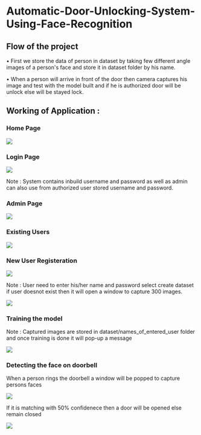 # Automatic-Door-Unlocking-System-Using-Face-Recognition

## Flow of the project
• First we store the data of person in dataset by taking few different angle images of a person's face and store it in dataset folder by his name.

• When a person will arrive in front of the door then camera captures his image and test with the model built and if he is authorized door will be unlock else will be stayed lock.

## Working of Application :

### Home Page

![](Photos/HomePage.png)

### Login Page

![](Photos/LoginPage.png)

Note : System contains inbuild username and password as well as admin can also use from authorized user stored username and password.

### Admin Page

![](Photos/AdminPage.png)

### Existing Users

![](Photos/UserList.png)


### New User Registeration

![](Photos/CreatDataset.png)

Note : User need to enter his/her name and password select create dataset if user doesnot exist then it will open a window to capture 300 images.

![](Photos/CreateDataset.png)

### Training the model

Note : Captured images are stored in dataset/names_of_entered_user folder and once training is done it will pop-up a message

![](Photos/TrainingModel.png)

### Detecting the face on doorbell

When a person rings the doorbell a window will be popped to capture persons faces

![](Photos/result.png)

If it is matching with 50% confidenece then a door will be opened else remain closed

![](Photos/Doorbell.png)

